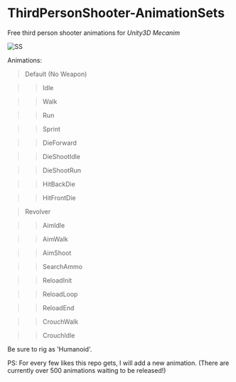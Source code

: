 # ThirdPersonShooter-AnimationSets
Free third person shooter animations for *Unity3D Mecanim*

![SS](https://raw.githubusercontent.com/ZenXChaos/ThirdPersonShooter-AnimationSets/master/ss.gif)

Animations: 

> Default (No Weapon)

>> Idle

>> Walk

>> Run

>> Sprint

>> DieForward

>> DieShootIdle

>> DieShootRun

>> HitBackDie

>> HitFrontDie

> Revolver

>> AimIdle

>> AimWalk

>> AimShoot

>> SearchAmmo

>> ReloadInit

>> ReloadLoop

>> ReloadEnd

>> CrouchWalk

>> CrouchIdle

Be sure to rig as 'Humanoid'.

PS: For every few likes this repo gets, I will add a new animation. (There are currently over 500 animations waiting to be released!)
